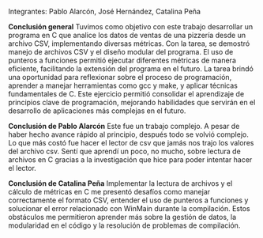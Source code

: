 Integrantes: Pablo Alarcón, José Hernández, Catalina Peña

**Conclusión general**
Tuvimos como objetivo con este trabajo desarrollar un programa en C que analice los datos de ventas de una pizzería desde un archivo CSV, implementando diversas métricas. Con la tarea, se demostró manejo de archivos CSV y el diseño modular del programa. El uso de punteros a funciones permitió ejecutar diferentes métricas de manera eficiente, facilitando la extensión del programa en el futuro. La tarea brindó una oportunidad para reflexionar sobre el proceso de programación, aprender a manejar herramientas como gcc y make, y aplicar técnicas fundamentales de C. Este ejercicio permitió consolidar el aprendizaje de principios clave de programación, mejorando habilidades que servirán en el desarrollo de aplicaciones más complejas en el futuro.

**Conclusión de Pablo Alarcón**
Este fue un trabajo complejo. A pesar de haber hecho avance rápido al principio, después todo se volvió complejo. Lo que más costó fue hacer el lector de csv que jamás nos trajo los valores del archivo csv. Sentí que aprendí un poco, no mucho, sobre lectura de archivos en C gracias a la investigación que hice para poder intentar hacer el lector.

**Conclusión de Catalina Peña**
Implementar la lectura de archivos y el cálculo de métricas en C me presentó desafíos como manejar correctamente el formato CSV, entender el uso de punteros a funciones y solucionar el error relacionado con WinMain durante la compilación. Estos obstáculos me permitieron aprender más sobre la gestión de datos, la modularidad en el código y la resolución de problemas de compilación.

